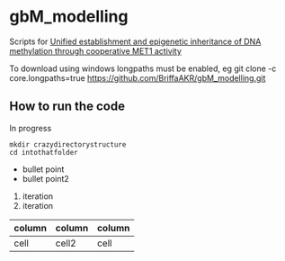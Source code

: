 # gbM_modelling

Scripts for [Unified establishment and epigenetic inheritance of DNA methylation through cooperative MET1 activity](https://www.biorxiv.org/content/10.1101/2022.09.12.507517v1)

To download using windows longpaths must be enabled, eg
git clone -c core.longpaths=true https://github.com/BriffaAKR/gbM_modelling.git

## How to run the code

In progress

```
mkdir crazydirectorystructure
cd intothatfolder

```

* bullet point
* bullet point2


1. iteration
2. iteration


column | column | column
--- | --- | ---
cell | cell2 | cell

